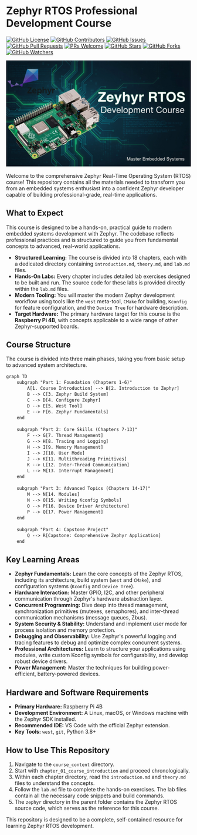 # Zephyr RTOS Professional Development Course

[![GitHub License](https://img.shields.io/github/license/tinegachris/course_zephyr_rtos_rpi_4b.svg)](https://github.com/tinegachris/course_zephyr_rtos_rpi_4b/blob/main/LICENSE)
[![GitHub Contributors](https://img.shields.io/github/contributors/tinegachris/course_zephyr_rtos_rpi_4b.svg)](https://github.com/tinegachris/course_zephyr_rtos_rpi_4b/graphs/contributors)
[![GitHub Issues](https://img.shields.io/github/issues/tinegachris/course_zephyr_rtos_rpi_4b.svg)](https://github.com/tinegachris/course_zephyr_rtos_rpi_4b/issues)
[![GitHub Pull Requests](https://img.shields.io/github/issues-pr/tinegachris/course_zephyr_rtos_rpi_4b.svg)](https://github.com/tinegachris/course_zephyr_rtos_rpi_4b/pulls)
[![PRs Welcome](https://img.shields.io/badge/PRs-welcome-brightgreen.svg?style=flat-square)](http://makeapullrequest.com)
[![GitHub Stars](https://img.shields.io/github/stars/tinegachris/course_zephyr_rtos_rpi_4b.svg?style=social&label=Star)](https://github.com/tinegachris/course_zephyr_rtos_rpi_4b/stargazers)
[![GitHub Forks](https://img.shields.io/github/forks/tinegachris/course_zephyr_rtos_rpi_4b.svg?style=social&label=Fork)](https://github.com/tinegachris/course_zephyr_rtos_rpi_4b/network/members)
[![GitHub Watchers](https://img.shields.io/github/watchers/tinegachris/course_zephyr_rtos_rpi_4b.svg?style=social&label=Watch)](https://github.com/tinegachris/course_zephyr_rtos_rpi_4b/watchers)

![alt text](Zephyr_RTOS_Development_Course.jpg)

Welcome to the comprehensive Zephyr Real-Time Operating System (RTOS) course! This repository contains all the materials needed to transform you from an embedded systems enthusiast into a confident Zephyr developer capable of building professional-grade, real-time applications.

## What to Expect

This course is designed to be a hands-on, practical guide to modern embedded systems development with Zephyr. The codebase reflects professional practices and is structured to guide you from fundamental concepts to advanced, real-world applications.

- **Structured Learning:** The course is divided into 18 chapters, each with a dedicated directory containing `introduction.md`, `theory.md`, and `lab.md` files.
- **Hands-On Labs:** Every chapter includes detailed lab exercises designed to be built and run. The source code for these labs is provided directly within the `lab.md` files.
- **Modern Tooling:** You will master the modern Zephyr development workflow using tools like the `west` meta-tool, `CMake` for building, `Kconfig` for feature configuration, and the `Device Tree` for hardware description.
- **Target Hardware:** The primary hardware target for this course is the **Raspberry Pi 4B**, with concepts applicable to a wide range of other Zephyr-supported boards.

## Course Structure

The course is divided into three main phases, taking you from basic setup to advanced system architecture.

```mermaid
graph TD
    subgraph "Part 1: Foundation (Chapters 1-6)"
        A[1. Course Introduction] --> B[2. Introduction to Zephyr]
        B --> C[3. Zephyr Build System]
        C --> D[4. Configure Zephyr]
        D --> E[5. West Tool]
        E --> F[6. Zephyr Fundamentals]
    end

    subgraph "Part 2: Core Skills (Chapters 7-13)"
        F --> G[7. Thread Management]
        G --> H[8. Tracing and Logging]
        H --> I[9. Memory Management]
        I --> J[10. User Mode]
        J --> K[11. Multithreading Primitives]
        K --> L[12. Inter-Thread Communication]
        L --> M[13. Interrupt Management]
    end

    subgraph "Part 3: Advanced Topics (Chapters 14-17)"
        M --> N[14. Modules]
        N --> O[15. Writing Kconfig Symbols]
        O --> P[16. Device Driver Architecture]
        P --> Q[17. Power Management]
    end

    subgraph "Part 4: Capstone Project"
        Q --> R[Capstone: Comprehensive Zephyr Application]
    end
```

## Key Learning Areas

- **Zephyr Fundamentals:** Learn the core concepts of the Zephyr RTOS, including its architecture, build system (`west` and `CMake`), and configuration systems (`Kconfig` and `Device Tree`).
- **Hardware Interaction:** Master GPIO, I2C, and other peripheral communication through Zephyr's hardware abstraction layer.
- **Concurrent Programming:** Dive deep into thread management, synchronization primitives (mutexes, semaphores), and inter-thread communication mechanisms (message queues, Zbus).
- **System Security & Stability:** Understand and implement user mode for process isolation and memory protection.
- **Debugging and Observability:** Use Zephyr's powerful logging and tracing features to debug and optimize complex concurrent systems.
- **Professional Architectures:** Learn to structure your applications using modules, write custom Kconfig symbols for configurability, and develop robust device drivers.
- **Power Management:** Master the techniques for building power-efficient, battery-powered devices.

## Hardware and Software Requirements

- **Primary Hardware:** Raspberry Pi 4B
- **Development Environment:** A Linux, macOS, or Windows machine with the Zephyr SDK installed.
- **Recommended IDE:** VS Code with the official Zephyr extension.
- **Key Tools:** `west`, `git`, Python 3.8+

## How to Use This Repository

1.  Navigate to the `course_content` directory.
2.  Start with `chapter_01_course_introduction` and proceed chronologically.
3.  Within each chapter directory, read the `introduction.md` and `theory.md` files to understand the concepts.
4.  Follow the `lab.md` file to complete the hands-on exercises. The lab files contain all the necessary code snippets and build commands.
5.  The `zephyr` directory in the parent folder contains the Zephyr RTOS source code, which serves as the reference for this course.

This repository is designed to be a complete, self-contained resource for learning Zephyr RTOS development.